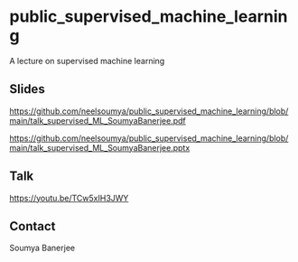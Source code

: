 # public_supervised_machine_learning

A lecture on supervised machine learning

## Slides

https://github.com/neelsoumya/public_supervised_machine_learning/blob/main/talk_supervised_ML_SoumyaBanerjee.pdf

https://github.com/neelsoumya/public_supervised_machine_learning/blob/main/talk_supervised_ML_SoumyaBanerjee.pptx

## Talk

https://youtu.be/TCw5xIH3JWY

## Contact

Soumya Banerjee


